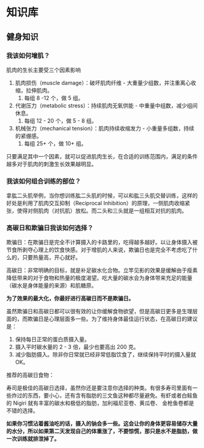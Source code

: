 # 知识库

## 健身知识

### 我该如何增肌？

肌肉的生长主要受三个因素影响

1. 肌肉损伤（muscle damage）：破坏肌肉纤维 - 大重量少组数，并注重离心收缩，拉伸肌肉。
   1. 每组 8 -12 个，做 5 组。
2. 代谢压力（metabolic stress）：持续肌肉无氧供能 - 中重量中组数，减少组间休息。
   1. 每组 12 - 20 个，做 5 - 8 组。
3. 机械张力（mechanical tension）：肌肉持续收缩发力 - 小重量多组数，持续的紧绷感。
   1. 每组 25+ 个，做 10+ 组。

只要满足其中一个因素，就可以促进肌肉生长，在合适的训练范围内，满足的条件越多对于肌肉的刺激生长效果越明显。

### 我该如何组合训练的部位？

拿肱二头肌举例，当你想训练肱二头肌的时候，可以和肱三头肌交替训练，这样的好处是利用了肌肉交互抑制（Reciprocal Inhibition）的原理，一侧肌肉收缩紧张，使得对侧肌肉（对抗肌）放松。而二头和三头就是一组相互对抗的肌肉。

### 高碳日和欺骗日我该如何选择？

欺骗日：在欺骗日是完全不计算摄入的卡路里的，吃得越多越好。以让身体摄入被节食所剥夺心理上的饮食快感。对于增肌的人来说，欺骗日也是完全不考虑吃了什么的，只要热量高，开心就好。

高碳日：非常明确的目标，就是补足碳水化合物。立竿见影的效果是缓解由于瘦素降低带来的对于食物和热量的极度渴望。吃大量的碳水会为身体带来充足的能量（碳水是身体能量的来源）和肌糖原。

**为了效果的最大化，你最好进行高碳日而不是欺骗日。**

虽然欺骗日和高碳日都可以很有效的让你缓解食物欲望，但是高碳日更多是生理层面的，而欺骗日是心理层面多一些。为了维持身体最佳运行状态，在高碳日的建议是：

1. 保持每日正常的蛋白质摄入量。
2. 摄入平时碳水量的 2 - 3 倍，最少也要高出 200 克。
3. 减少脂肪摄入。除非你日常就已经非常低脂饮食了，继续保持平时的摄入量就 OK。

推荐的高碳日食物：

寿司是极佳的高碳日选择，虽然你还是要注意你选择的种类。有很多寿司里面有一些炸过的东西，要小心，还有含有脂肪的三文鱼这种都尽量避免。有虾或者白鲑鱼的 Nigiri 就有丰富的碳水和极低的脂肪，加利福尼亚卷、黄瓜卷、 金枪鱼卷都是不错的选择。

**如果你习惯沾着酱油吃的话，摄入的钠会多一些。这会让你的身体更容易储存大量的水分，所以如果第二天发现自己的体重涨了，不要惊慌，那只是水不是脂肪，做一次训练就排泄掉了。**
